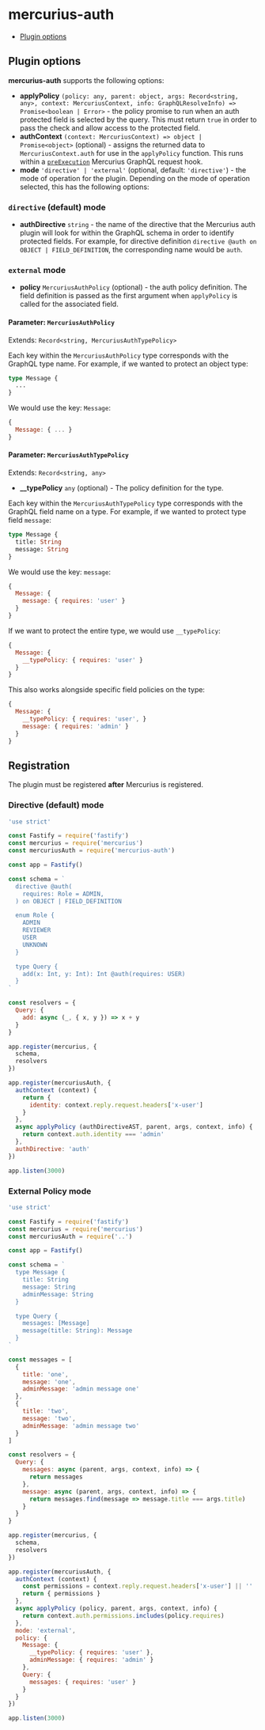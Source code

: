# mercurius-auth

- [Plugin options](#plugin-options)

## Plugin options

**mercurius-auth** supports the following options:

* **applyPolicy** `(policy: any, parent: object, args: Record<string, any>, context: MercuriusContext, info: GraphQLResolveInfo) => Promise<boolean | Error>` - the policy promise to run when an auth protected field is selected by the query. This must return `true` in order to pass the check and allow access to the protected field.
* **authContext** `(context: MercuriusContext) => object | Promise<object>` (optional) - assigns the returned data to `MercuriusContext.auth` for use in the `applyPolicy` function. This runs within a [`preExecution`](https://mercurius.dev/#/docs/hooks?id=preexecution) Mercurius GraphQL request hook.
* **mode** `'directive' | 'external'` (optional, default: `'directive'`) - the mode of operation for the plugin. Depending on the mode of operation selected, this has the following options:

### `directive` (default) mode

* **authDirective** `string` - the name of the directive that the Mercurius auth plugin will look for within the GraphQL schema in order to identify protected fields. For example, for directive definition `directive @auth on OBJECT | FIELD_DEFINITION`, the corresponding name would be `auth`.

### `external` mode

* **policy** `MercuriusAuthPolicy` (optional) - the auth policy definition. The field definition is passed as the first argument when `applyPolicy` is called for the associated field.

#### Parameter: `MercuriusAuthPolicy`

Extends: `Record<string, MercuriusAuthTypePolicy>`

Each key within the `MercuriusAuthPolicy` type corresponds with the GraphQL type name. For example, if we wanted to protect an object type:

```graphql
type Message {
  ...
}
```

We would use the key: `Message`:

```js
{
  Message: { ... }
}
```

#### Parameter: `MercuriusAuthTypePolicy`

Extends: `Record<string, any>`

- **__typePolicy** `any` (optional) - The policy definition for the type.

Each key within the `MercuriusAuthTypePolicy` type corresponds with the GraphQL field name on a type. For example, if we wanted to protect type field `message`:

```graphql
type Message {
  title: String
  message: String
}
```

We would use the key: `message`:

```js
{
  Message: {
    message: { requires: 'user' }
  }
}
```

If we want to protect the entire type, we would use `__typePolicy`:

```js
{
  Message: {
    __typePolicy: { requires: 'user' }
  }
}
```

This also works alongside specific field policies on the type:

```js
{
  Message: {
    __typePolicy: { requires: 'user', }
    message: { requires: 'admin' }
  }
}
```

## Registration

The plugin must be registered **after** Mercurius is registered.

### Directive (default) mode

```js
'use strict'

const Fastify = require('fastify')
const mercurius = require('mercurius')
const mercuriusAuth = require('mercurius-auth')

const app = Fastify()

const schema = `
  directive @auth(
    requires: Role = ADMIN,
  ) on OBJECT | FIELD_DEFINITION

  enum Role {
    ADMIN
    REVIEWER
    USER
    UNKNOWN
  }

  type Query {
    add(x: Int, y: Int): Int @auth(requires: USER)
  }
`

const resolvers = {
  Query: {
    add: async (_, { x, y }) => x + y
  }
}

app.register(mercurius, {
  schema,
  resolvers
})

app.register(mercuriusAuth, {
  authContext (context) {
    return {
      identity: context.reply.request.headers['x-user']
    }
  },
  async applyPolicy (authDirectiveAST, parent, args, context, info) {
    return context.auth.identity === 'admin'
  },
  authDirective: 'auth'
})

app.listen(3000)
```

### External Policy mode

```js
'use strict'

const Fastify = require('fastify')
const mercurius = require('mercurius')
const mercuriusAuth = require('..')

const app = Fastify()

const schema = `
  type Message {
    title: String
    message: String
    adminMessage: String
  }

  type Query {
    messages: [Message]
    message(title: String): Message
  }
`

const messages = [
  {
    title: 'one',
    message: 'one',
    adminMessage: 'admin message one'
  },
  {
    title: 'two',
    message: 'two',
    adminMessage: 'admin message two'
  }
]

const resolvers = {
  Query: {
    messages: async (parent, args, context, info) => {
      return messages
    },
    message: async (parent, args, context, info) => {
      return messages.find(message => message.title === args.title)
    }
  }
}

app.register(mercurius, {
  schema,
  resolvers
})

app.register(mercuriusAuth, {
  authContext (context) {
    const permissions = context.reply.request.headers['x-user'] || ''
    return { permissions }
  },
  async applyPolicy (policy, parent, args, context, info) {
    return context.auth.permissions.includes(policy.requires)
  },
  mode: 'external',
  policy: {
    Message: {
      __typePolicy: { requires: 'user' },
      adminMessage: { requires: 'admin' }
    },
    Query: {
      messages: { requires: 'user' }
    }
  }
})

app.listen(3000)
```
